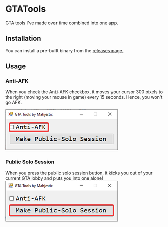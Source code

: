 # GTATools
GTA tools I've made over time combined into one app.

## Installation
You can install a pre-built binary from the [releases page.](https://github.com/IsmaeelAkram/GTATools/releases)

## Usage
### Anti-AFK
When you check the Anti-AFK checkbox, it moves your cursor 300 pixels to the right (moving your mouse in game) every 15 seconds. Hence, you won't go AFK.

![Screenshot of Anti-AFK Checkbox](https://raw.githubusercontent.com/IsmaeelAkram/GTATools/main/screenshots/antiAfk.png)

### Public Solo Session
When you press the public solo session button, it kicks you out of your current GTA lobby and puts you into one alone!
![Screenshot of Public Solo Session Button](https://raw.githubusercontent.com/IsmaeelAkram/GTATools/main/screenshots/soloSession.png)
